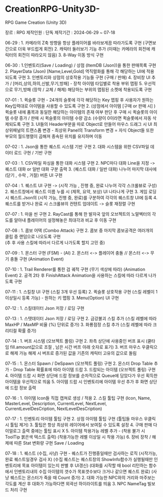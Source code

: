 # CreationRPG-Unity3D-
RPG Game Creation (Unity 3D)

장르 : RPG
제작인원 : 단독
제작기간 : 2024-06-29 ~ 07-18

06-29 : 1. 카메라의 Z축 방향을 항상 플레이어를 바라보게끔 따라가도록 구현 (구면보간으로 더욱 부드럽게 회전)
          2. 캐릭터 둘러보기 기능 추가 (이때는 카메라의 회전에 캐릭터의 회전이 따라오지 않음) 
          3. 8-Way 이동 방식 구현  

06-30 : 1.인벤토리(Save / Loading) / 상점 (ItemDB (Json))을 통한 판매목록 구현
          2. PlayerData (Json) [Name,Level,Gold] 역직렬화를 통해 각 해당하는 UI에 적용되도록 구현 
          3. 인벤토리와 상점의 상호작용 기능들 구현 (구매 / 판매)
          4. 장비창 UI 추가 / [머리,상의,하의,신발,무기,방패] - 장착 아이템 타입별로 착용 부위 맵핑
          5. 우선적으로 무기,방패 (장착 / 교체 / 해제) 해당하는 부위의 맵핑된 소켓에 착용되도록 구현 
      
07-01 : 1. 퀵슬롯 구현 - 24개의 슬롯에 각각 해당하는 Key 맵핑 후 사용자가 원하는 Key입력대로 아이템을 사용할 수 있도록 구현 
          2.  (상점에서 아이템 [구매 or 판매 시] ) 퀵슬롯 내에 품목과 동일한 해당하는 아이템의 존재 여부 판단 후
              구매 시 퀵슬롯의 아이템 수량 증가 / 판매 시 퀵슬롯의 아이템 수량 감소 (수량이 0이라면 퀵슬롯에서 자동 삭제되도록 구현
          3. UI들의 Header부분을 따로 Object로 만들어 마우스 드래그 시 UI 최상위패널의 트랜스폼 변경
              - 최상위 Panel의 Transform 변경 = 자식 Object들 또한 부모의 월드행렬이 곱해져 종속된 위치를 유지하며 이동  

07-02 : 1. Json을 통한 퀘스트 시스템 기반 구현
          2. 대화 시스템을 위한 CSV파일 데이터 로드 구현 / 기반 구현 

07-03 : 1. CSV파일 파싱을 통한 대화 시스템 구현 
          2. NPC마다 대화 Line을 지정 -> 퀘스트 대화 or 일반 대화 구분 출력
          3. (퀘스트 대화 / 일반 대화) 나누어 마지막 대사에 (닫기 , 수락 , 거절) 버튼 UI 구현 
         
07-04 : 1. 퀘스트 UI 구현 -> (시작 가능 , 진행 중, 완료 나누어 각각 스크롤뷰로 구성) 
          2. 퀘스트창에서 퀘스트 이름 누를 시 (제목, 요약, 보상) UI 나타나게 구현 
          3. 게임 로딩 시 퀘스트.Json의 (시작 가능, 진행 중, 완료)를 구분하여 각각의 퀘스트창 UI에 등록
          4. 퀘스트를 받거나 완료 시 스크롤뷰의 컨텐트 업데이트 -> 슬롯 재정렬 구현 

07-07 : 1. 마을 씬 구현 
          2. RayCast를 통해 한 발자국 앞의 오브젝트의 노말벡터의 각도를 알아내 플레이어의 설정해놓은 최대각과 비교 후 
             이동 구현 

07-08 : 1. 콤보 어택 (Combo Attack) 구현 
          2. 콤보 중 마지막 콤보공격은 여러개의 클립 중 랜덤으로 나오도록 구현  
             (추 후 사용 스킬에 따라서 다르게 나가도록 할지 고민 중)

07-09 : 1. 몬스터 구현 (FSM) - (AI)
          2. 몬스터 <-> 플레이어 충돌 // 몬스터 <-> 무기 충돌 구현 (Animation Event)

07-10 : 1. Trail Renderer를 통한 검 궤적 구현 (무기 색상에 따라) (Animation Event)
          2. 공격 2타 후 FinishAttack Animation을 사용하는 스킬에 따라 다르게 나가도록 구현 

07-11 : 1. 스킬창 UI 구현 (스킬 3개 우선 등록)
          2. 퀵슬롯 상호작용 구현 (스킬 레벨이 1이상일시 등록 가능) - 원하는 키 맵핑 
          3. Menu(Option) UI 구현 

07-12 : 1. 스킬데이터 Json 저장 / 로딩 구현 

07-13 : 1. 스탯데이터 Json 저장 / 로딩 구현
          2. 금강불괴 스킬 추가 (스킬 레벨에 따라 MaxHP / MaxMP 비율 (%) 단위로 증가) 
          3. 화룡점정 스킬 추가 (스킬 레벨에 따라 크리티컬 확률 증가)

07-14 :  1. 버프 시스템 (오브젝트 풀링) 구현 
           2. 좌측 상단에 사용중인 버프 표시 (쿨타임 fill.amount값으로 조절 , 남은 시간 버프 아래  숫자로 표기) 
           3. 버프 마우스 우클릭으로 해제 가능 해제 시 버프로 증가된 값을 기존의 캐릭터 고유의 값으로 돌림

07-15 : 1. 몬스터 Spawn / DeSpawn (오브젝트 풀링) 구현
          2. 몬스터 Drop Table 추가 - Drop Table 확률표에 따라 아이템 드랍 
          3. 드랍되는 아이템 (오브젝트 풀링) 구현  
          4. 아이템 드랍 시 화면 상단에 드랍 정보를 순차적으로 Queue에 담았다가 우선 획득한 아이템을 우선적으로 띄움
          5. 아이템 드랍 시 인벤토리에 아이템 우선 추가 후 화면 상단에 드랍 정보 출력  

07-16 : 1. 아이템 Icon들 직접 캡쳐로 생성 / 적용
          2. 스킬 툴팁 구현 (Icon, Name, MasterLevel, Description, CurrentLevel, NextLevel, CurrentLevelDesCription,
                                   NextLevelDesCription)

07-17 : 1. 인벤토리 아이템 툴팁 구현 
          2. 상점 아이템 툴팁 구현 
             (툴팁들 마우스 우클릭 시 툴팁 제거)
          3. 툴팁은 항상 최상위 레이어에서 보여질 수 있도록 설정 
          4. 구매 판매 다이얼로그 출력 중에는 툴팁 표시 X 
          5. 아이템 착용가능 레벨 추가 - (착용 불가 시 ToolTip 붉은색 텍스트 출력)
             (착용가능한 레벨 이상일 시 착용 가능)
          6. 장비 장착 / 해제에 따른 Stat 변화량 구현 Save / Loading

07-18 : 1. 퀘스트 (수집, 사냥) 구현 - 퀘스트가 진행중일때만 검사하는 로직 (시작가능,완료 퀘스트일경우 검사 X)
             (수집 퀘스트는 퀘스트창의 ShowInfo함수가 실행될때만 인벤토리에 목표 아이템이 있는지 판별 후 UI갱신)
             (대화를 시작할 때 bool 리턴하는 함수에서 인벤토리내의 수집 아이템의 갯수가 목표갯수보다 크거나 같으면 퀘스트 완료)
             (사냥 퀘스트는 몬스터가 죽을 때 Count 증가)
          2. 대화 가능한 NPC와의 거리와 마주보는 각도를 계산 후 대화가 가능하다면 외곽선 하이라이트를 띄움
          3. NPC NameTag 빌보드 처리 구현 